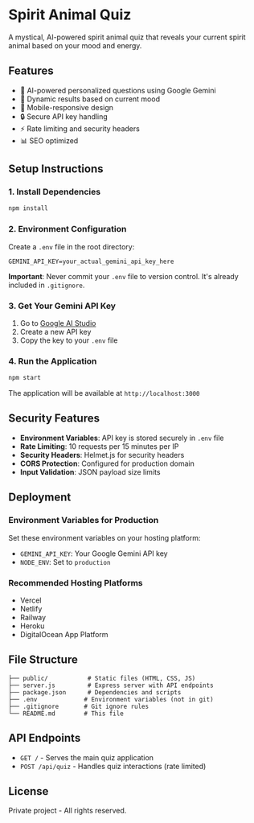 # Spirit Animal Quiz

A mystical, AI-powered spirit animal quiz that reveals your current spirit animal based on your mood and energy.

## Features

- 🎯 AI-powered personalized questions using Google Gemini
- 🔄 Dynamic results based on current mood
- 📱 Mobile-responsive design
- 🔒 Secure API key handling
- ⚡ Rate limiting and security headers
- 📊 SEO optimized

## Setup Instructions

### 1. Install Dependencies
```bash
npm install
```

### 2. Environment Configuration
Create a `.env` file in the root directory:
```
GEMINI_API_KEY=your_actual_gemini_api_key_here
```

**Important**: Never commit your `.env` file to version control. It's already included in `.gitignore`.

### 3. Get Your Gemini API Key
1. Go to [Google AI Studio](https://makersuite.google.com/app/apikey)
2. Create a new API key
3. Copy the key to your `.env` file

### 4. Run the Application
```bash
npm start
```

The application will be available at `http://localhost:3000`

## Security Features

- **Environment Variables**: API key is stored securely in `.env` file
- **Rate Limiting**: 10 requests per 15 minutes per IP
- **Security Headers**: Helmet.js for security headers
- **CORS Protection**: Configured for production domain
- **Input Validation**: JSON payload size limits

## Deployment

### Environment Variables for Production
Set these environment variables on your hosting platform:
- `GEMINI_API_KEY`: Your Google Gemini API key
- `NODE_ENV`: Set to `production`

### Recommended Hosting Platforms
- Vercel
- Netlify
- Railway
- Heroku
- DigitalOcean App Platform

## File Structure

```
├── public/           # Static files (HTML, CSS, JS)
├── server.js         # Express server with API endpoints
├── package.json      # Dependencies and scripts
├── .env             # Environment variables (not in git)
├── .gitignore       # Git ignore rules
└── README.md        # This file
```

## API Endpoints

- `GET /` - Serves the main quiz application
- `POST /api/quiz` - Handles quiz interactions (rate limited)

## License

Private project - All rights reserved. 